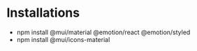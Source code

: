 # Installations
 - npm install @mui/material @emotion/react @emotion/styled
 - npm install @mui/icons-material


